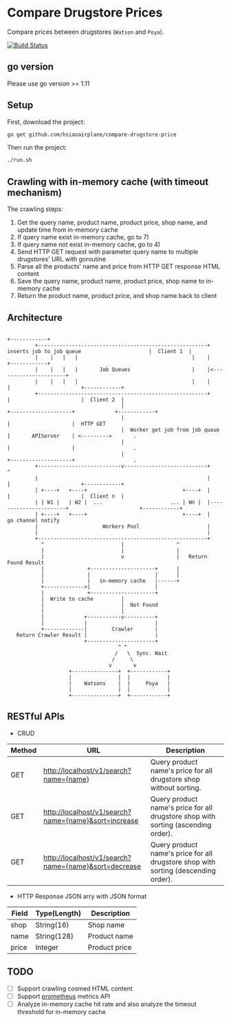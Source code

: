# Compare Drugstore Prices

Compare prices between drugstores (`Watson` and `Poya`).

[![Build Status](https://travis-ci.com/hsiaoairplane/compare-drugstore-price.svg?branch=master)](https://travis-ci.com/hsiaoairplane/compare-drugstore-price)

## go version

Please use go version >= 1.11

## Setup

First, download the project:
```sh
go get github.com/hsiaoairplane/compare-drugstore-price
```


Then run the project:
```sh
./run.sh
```

## Crawling with in-memory cache (with timeout mechanism)

The crawling steps:
1) Get the query name, product name, product price, shop name, and update time from in-memory cache
2) If query name exist in-memory cache, go to 7)
3) If query name not exist in-memory cache, go to 4)
4) Send HTTP GET request with parameter query name to multiple drugstores' URL with goroutine
5) Parse all the products' name and price from HTTP GET response HTML content
6) Save the query name, product name, product price, shop name to in-memory cache
7) Return the product name, product price, and shop name back to client

## Architecture                                                                                                                                                                                                                                                
                                                                                                                     +------------+             
             +-------------------------------------------------------+ inserts job to job queue                      |  Client 1  |             
             |    |   |   |                                     |    |                                               +------------+             
             |    |   |   |       Job Queues                    |    |<----------------------+                                                  
             |    |   |   |                                     |    |                       |                       +------------+             
             +-------------------------------------------------------+                       |                       |  Client 2  |             
                                         |                                        +--------------------+             +------------+             
                                         |                                        |                    |  HTTP GET                                     
                                         |  Worker get job from job queue         |       APIServer    | <--------->       .                    
                                         |                                        |                    |                   .                    
                                         |                                        +--------------------+                   .                    
             +---------------------------v---------------------------+                       ^                                                  
             |                                                       |                       |                       +------------+             
             | +----+   +----+                               +----+  |                       |                       |  Client n  |             
             | | W1 |   | W2 |  ...                      ... | Wn |  |-----------------------+                       +------------+             
             | +----+   +----+                               +----+  |    go channel notify                                                     
             |                     Workers Pool                      |                                                                          
             |                                                       |                                                                          
             +-------------------------------------------------------+                                                                          
               ^                         |                 ^                                                                                        
               |                         |                 |                                                                                        
               |                         v                 |   Return Found Result                                                                  
               |              +---------------------+      |                                                                                        
               |              |                     |      |                                                                                        
               |              |   in-memory cache   |------+                                                                                        
               +------------->|                     |                                                                                           
               |              +---------------------+                                                                                           
               |  Write to cache         |                                                                                                      
               |                         |  Not Found                                                                                           
               |                         |                                                                                                      
               |             +-----------v----------+                                                                                           
               |             |                      |                                                                                           
               +-------------|        Crawler       |                                                                                           
       Return Crawler Result |                      |                                                                                           
                             +----------------------+                                                                                           
                                        ^ ^                                                                                                     
                                       /   \  Sync. Wait                                                                                        
                                      /     \                                                                                                   
                                     v       v                                                                                                  
                        +---------------+  +------------+                                                                                       
                        |               |  |            |                                                                                       
                        |    Watsons    |  |     Poya   |                                                                                       
                        |               |  |            |                                                                                       
                        +---------------+  +------------+                                                                                       
                                                                                                                                                
                                                                                                                                                

## RESTful APIs

* CRUD

|    Method   |     URL     | Description |
|-------------|-------------|-------------|
| GET | <http://localhost/v1/search?name={name}> | Query product name's price for all drugstore shop without sorting. |
| GET | <http://localhost/v1/search?name={name}&sort=increase> | Query product name's price for all drugstore shop with sorting (ascending order). |
| GET | <http://localhost/v1/search?name={name}&sort=decrease> | Query product name's price for all drugstore shop with sorting (descending order). |

* HTTP Response JSON arry with JSON format

|    Field     | Type(Length) |  Description |
|--------------|--------------|--------------|
|     shop     |  String(16)  |   Shop name  |
|     name     |  String(128) | Product name |
|     price    |  Integer     | Product price|

## TODO

* [ ] Support crawling cosmed HTML content
* [ ] Support [prometheus](https://prometheus.io) metrics API
* [ ] Analyze in-memory cache hit rate and also analyze the timeout threshold for in-memory cache
